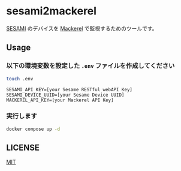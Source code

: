 # sesami2mackerel

[SESAMI](https://jp.candyhouse.co/) のデバイスを [Mackerel](https://mackerel.io/) で監視するためのツールです。

## Usage

### 以下の環境変数を設定した `.env` ファイルを作成してください

```sh
touch .env
```

```env
SESAMI_API_KEY=[your Sesame RESTful webAPI Key]
SESAMI_DEVICE_UUID=[your Sesame Device UUID]
MACKEREL_API_KEY=[your Mackerel API Key]
```

### 実行します

```sh
docker compose up -d
```

## LICENSE

[MIT](./LICENSE)
